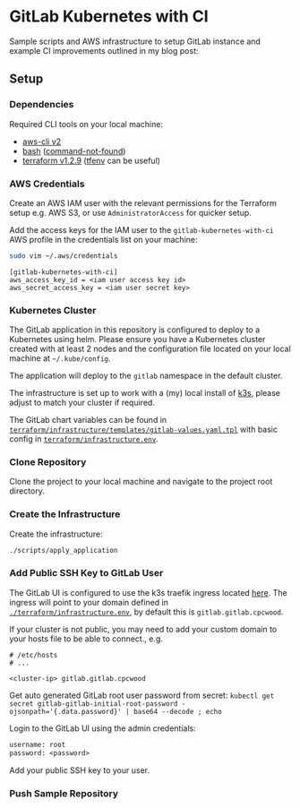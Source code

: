 # GitLab Kubernetes with CI

Sample scripts and AWS infrastructure to setup GitLab instance and example CI improvements outlined in my blog post: <add here>

## Setup

### Dependencies

Required CLI tools on your local machine:
- [aws-cli v2](https://docs.aws.amazon.com/cli/latest/userguide/getting-started-install.html)
- [bash](https://www.gnu.org/software/bash/) ([command-not-found](https://command-not-found.com/bash))
- [terraform v1.2.9](https://learn.hashicorp.com/tutorials/terraform/install-cli) ([tfenv](https://github.com/tfutils/tfenv) can be useful)


### AWS Credentials

Create an AWS IAM user with the relevant permissions for the Terraform setup e.g. AWS S3, or use `AdministratorAccess` for quicker setup.

Add the access keys for the IAM user to the `gitlab-kubernetes-with-ci` AWS profile in the credentials list on your machine:

```sh
sudo vim ~/.aws/credentials
```

```
[gitlab-kubernetes-with-ci]
aws_access_key_id = <iam user access key id>
aws_secret_access_key = <iam user secret key>
```

### Kubernetes Cluster

The GitLab application in this repository is configured to deploy to a Kubernetes using helm. Please ensure you have a Kubernetes cluster created with at least 2 nodes and the configuration file located on your local machine at `~/.kube/config`. 

The application will deploy to the `gitlab` namespace in the default cluster.

The infrastructure is set up to work with a (my) local install of [k3s](https://k3s.io/), please adjust to match your cluster if required.

The GitLab chart variables can be found in [`terraform/infrastructure/templates/gitlab-values.yaml.tpl`](./terraform/infrastructure/templates/gitlab-values.yaml.tpl) with basic config in [`terraform/infrastructure.env`](./terraform/infrastructure.env).


### Clone Repository

Clone the project to your local machine and navigate to the project root directory.


### Create the Infrastructure

Create the infrastructure:

```sh
./scripts/apply_application
```

### Add Public SSH Key to GitLab User

The GitLab UI is configured to use the k3s traefik ingress located [here](./terraform/infrastructure/charts/k3s-ingress-gitlab/). The ingress will point to your domain defined in [`./terraform/infrastructure.env`](./terraform/infrastructure.env), by default this is `gitlab.gitlab.cpcwood`.

If your cluster is not public, you may need to add your custom domain to your hosts file to be able to connect., e.g.

```
# /etc/hosts
# ...

<cluster-ip> gitlab.gitlab.cpcwood
```

Get auto generated GitLab root user password from secret: ```kubectl get secret gitlab-gitlab-initial-root-password -ojsonpath='{.data.password}' | base64 --decode ; echo```

Login to the GitLab UI using the admin credentials:

```txt
username: root
password: <password>
```

Add your public SSH key to your user.


### Push Sample Repository

